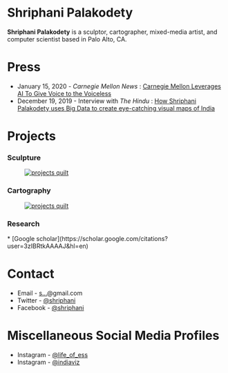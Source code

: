 
# Shriphani Palakodety

**Shriphani Palakodety** is a sculptor, cartographer, mixed-media artist, and computer scientist based
in Palo Alto, CA.

# Press

* January 15, 2020 - *Carnegie Mellon News* : [Carnegie Mellon Leverages AI To Give Voice to the Voiceless](https://www.cs.cmu.edu/news/carnegie-mellon-leverages-ai-give-voice-voiceless)
* December 19, 2019 - Interview with *The Hindu* : [How Shriphani Palakodety uses Big Data to create eye-catching visual maps of India
](https://www.thehindu.com/society/shriphani-palakodety-indiaviz-2019-instagram-data-visualisations-and-india-maps/article30347624.ece)

# Projects

<h3>Sculpture</h3>
<a href="https://www.instagram.com/life_of_ess/"><figure class="fullwidth"><img src="http://shriphani.com/sculpture_quilt.jpeg" alt="projects quilt"></figure></a>

<h3>Cartography</h3>
<a href="https://www.instagram.com/indiaviz/"><figure class="fullwidth"><img src="http://shriphani.com/indiaviz_quilt.jpeg" alt="projects quilt"></figure></a>

<h3>Research</h3>
* [Google scholar](https://scholar.google.com/citations?user=3zIBRtkAAAAJ&hl=en)

# Contact

* Email - <a href="http://www.google.com/recaptcha/mailhide/d?k=01Z_Xp9yosV3ruh7vybHUmHQ==&amp;c=wf4HdBLxinfTG54lRLyeMP7Dqq92aNXjrIyMw1vr7qw=" onclick="window.open('http://www.google.com/recaptcha/mailhide/d?k\07501Z_Xp9yosV3ruh7vybHUmHQ\75\75\46c\75wf4HdBLxinfTG54lRLyeMP7Dqq92aNXjrIyMw1vr7qw\075', '', 'toolbar=0,scrollbars=0,location=0,statusbar=0,menubar=0,resizable=0,width=500,height=300'); return false;" title="Reveal this e-mail address">s...</a>@gmail.com
* Twitter - [@shriphani](https://twitter.com/shriphani)
* Facebook - [@shriphani](https://www.facebook.com/shriphani)

# Miscellaneous Social Media Profiles
* Instagram - [@life_of_ess](https://www.instagram.com/life_of_ess/)
* Instagram - [@indiaviz](https://www.instagram.com/indiaviz/)